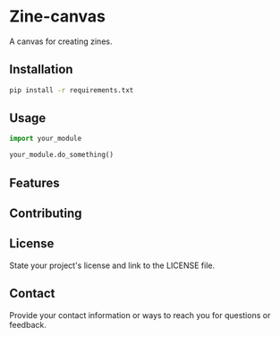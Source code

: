 # Zine-canvas

A canvas for creating zines.

## Installation


```bash
pip install -r requirements.txt
```

## Usage


```python
import your_module

your_module.do_something()
```

## Features


## Contributing


## License

State your project's license and link to the LICENSE file.

## Contact

Provide your contact information or ways to reach you for questions or feedback.